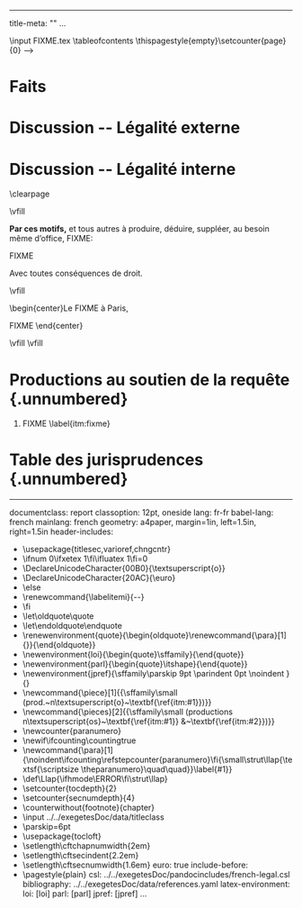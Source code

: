 <!-- 
Aide Markdown (gras, titre, citation): http://commonmark.org/help/ 
       Manuel d'utilisation : http://pandoc.org/MANUAL.html 
       Test en ligne : http://pandoc.org/try/ 

Pour faire un commentaire : ne pas utiliser le signe "%" mais utiliser le style HTML tel qu'ici 

Wiki : https://exegetes.eu.org/amateurs/doku.php?id=FIXME
PDF : https://nuage.exegetes.eu.org/remote.php/webdav/Commun/outils/FIXME
-->

---
title-meta: ""
...

<!-- Page de garde LaTeX : https://pad.exegetes.eu.org/group.html/FIXME --> \input FIXME.tex

<!-- Table des matières --> \tableofcontents \thispagestyle{empty}\setcounter{page}{0} -->


# Faits

# Discussion -- Légalité externe

# Discussion -- Légalité interne




<!-- Dispositif --> \clearpage

\vfill

**Par ces motifs,** et tous autres à produire, déduire, suppléer, au besoin même d’office, FIXME:
    
FIXME

Avec toutes conséquences de droit.

\vfill

\begin{center}Le FIXME à Paris,

FIXME
\end{center}

\vfill \vfill 




# Productions au soutien de la requête  {.unnumbered}


1. FIXME \label{itm:fixme}





<!-- JP -->

# Table des jurisprudences {.unnumbered}

<div id="refs" class="jpref"></div>


---
documentclass: report
classoption: 12pt, oneside
lang: fr-fr
babel-lang: french
mainlang: french
geometry: a4paper, margin=1in, left=1.5in, right=1.5in
header-includes:
  - \usepackage{titlesec,varioref,chngcntr}
  - \ifnum 0\ifxetex 1\fi\ifluatex 1\fi=0 
  - \DeclareUnicodeCharacter{00B0}{\textsuperscript{o}}
  - \DeclareUnicodeCharacter{20AC}{\euro}
  - \else 
  - \renewcommand{\labelitemi}{--}
  - \fi
  - \let\oldquote\quote
  - \let\endoldquote\endquote
  - \renewenvironment{quote}{\begin{oldquote}\renewcommand{\para}[1]{}}{\end{oldquote}}
  - \newenvironment{loi}{\begin{quote}\sffamily}{\end{quote}}
  - \newenvironment{parl}{\begin{quote}\itshape}{\end{quote}}
  - \newenvironment{jpref}{\sffamily\parskip 9pt \parindent 0pt \noindent }{}
  - \newcommand{\piece}[1]{{\sffamily\small (prod.~n\textsuperscript{o}~\textbf{\ref{itm:#1}})}}
  - \newcommand{\pieces}[2]{{\sffamily\small (productions n\textsuperscript{os}~\textbf{\ref{itm:#1}} \&~\textbf{\ref{itm:#2}})}}
  - \newcounter{paranumero}
  - \newif\ifcounting\countingtrue
  - \newcommand{\para}[1]{\noindent\ifcounting\refstepcounter{paranumero}\fi{\small\strut\llap{\textsf{\scriptsize \theparanumero}\quad\quad}}\label{#1}}
  - \def\Llap{\ifhmode\ERROR\fi\strut\llap}
  - \setcounter{tocdepth}{2}
  - \setcounter{secnumdepth}{4}
  - \counterwithout{footnote}{chapter}
  - \input ../../exegetesDoc/data/titleclass
  - \parskip=6pt
  - \usepackage{tocloft}
  - \setlength\cftchapnumwidth{2em}
  - \setlength\cftsecindent{2.2em}
  - \setlength\cftsecnumwidth{1.6em}
euro: true
include-before:
  - \pagestyle{plain}
csl: ../../exegetesDoc/pandocincludes/french-legal.csl
bibliography: ../../exegetesDoc/data/references.yaml
latex-environment:
  loi: [loi]
  parl: [parl]
  jpref: [jpref]
...




